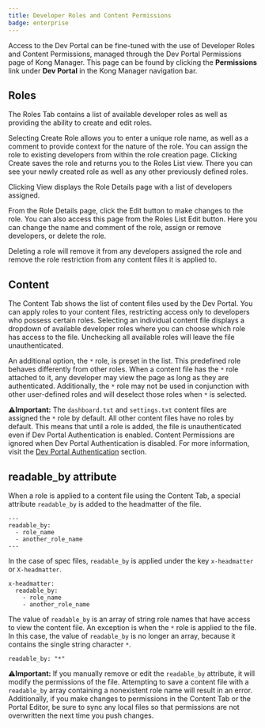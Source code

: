 ```yaml
---
title: Developer Roles and Content Permissions
badge: enterprise
---
```


Access to the Dev Portal can be fine-tuned with the use of Developer
Roles and Content Permissions, managed through the Dev Portal Permissions page
of Kong Manager. This page can be found by clicking the **Permissions** link
under **Dev Portal** in the Kong Manager navigation bar.

## Roles

The Roles Tab contains a list of available developer roles as well as providing
the ability to create and edit roles.

Selecting Create Role allows you to enter a unique role name, as well as a
comment to provide context for the nature of the role. You can assign the role
to existing developers from within the role creation page. Clicking Create
saves the role and returns you to the Roles List view. There you can see your
newly created role as well as any other previously defined roles.

Clicking View displays the Role Details page with a list of developers assigned.

From the Role Details page, click the Edit button to make changes to the role. You can also access this page from the Roles List Edit button. Here you can change the name and comment of the role, assign or remove developers, or delete the role.

Deleting a role will remove it from any developers assigned the role and remove
the role restriction from any content files it is applied to.

## Content

The Content Tab shows the list of content files used by the Dev Portal. You can
apply roles to your content files, restricting access only to developers who
possess certain roles. Selecting an individual content file displays a
dropdown of available developer roles where you can choose which role has
access to the file. Unchecking all available roles will leave the file
unauthenticated.

An additional option, the `*` role, is preset in the list. This predefined role
behaves differently from other roles. When a content file has the `*` role
attached to it, any developer may view the page as long as they are
authenticated. Additionally, the `*` role may not be used in conjunction with
other user-defined roles and will deselect those roles when `*` is selected.

⚠️**Important:** The `dashboard.txt` and `settings.txt` content files are
assigned the `*` role by default. All other content files have no roles by
default. This means that until a role is added, the file is unauthenticated
even if Dev Portal Authentication is enabled. Content Permissions are ignored
when Dev Portal Authentication is disabled. For more information, visit the
<a href="/gateway/{{page.kong_version}}/developer-portal/configuration/authentication">Dev Portal Authentication</a> section.

## readable_by attribute

When a role is applied to a content file using the Content Tab, a special
attribute `readable_by` is added to the headmatter of the file.

```
---
readable_by:
  - role_name
  - another_role_name
---
```

 In the case of spec files, `readable_by` is applied under the key `x-headmatter` or `X-headmatter`.

```
x-headmatter:
  readable_by:
    - role_name
    - another_role_name
```

The value of `readable_by` is an array of string role names that have access to
view the content file. An exception is when the `*` role is applied to the
file. In this case, the value of `readable_by` is no longer an array, because
it contains the single string character `*`.

```
readable_by: "*"
```

⚠️**Important:** If you manually remove or edit the `readable_by` attribute, it
will modify the permissions of the file. Attempting to save a content file with
a `readable_by` array containing a nonexistent role name will result in an
error. Additionally, if you make changes to permissions in the Content Tab or
the Portal Editor, be sure to sync any local files so that permissions are not
overwritten the next time you push changes.
